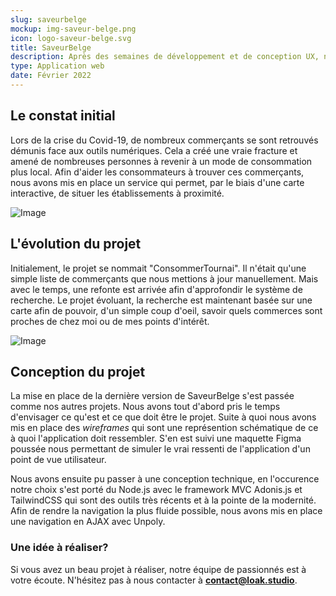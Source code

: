 ```yaml
---
slug: saveurbelge
mockup: img-saveur-belge.png
icon: logo-saveur-belge.svg
title: SaveurBelge
description: Après des semaines de développement et de conception UX, nous avons développé notre service SaveurBelge ! L'initiative citoyenne visant à mettre en avant les petits producteurs locaux près de chez vous !
type: Application web
date: Février 2022
---
```


## Le constat initial

Lors de la crise du Covid-19, de nombreux commerçants se sont retrouvés démunis face aux outils numériques. Cela a créé une vraie fracture et amené de nombreuses personnes à revenir à un mode de consommation plus local. Afin d'aider les consommateurs à trouver ces commerçants, nous avons mis en place un service qui permet, par le biais d'une carte interactive, de situer les établissements à proximité. 

![Image](/portfolio/saveurbelge/les-commerces-locaux.png)

## L'évolution du projet

Initialement, le projet se nommait "ConsommerTournai". Il n'était qu'une simple liste de commerçants que nous mettions à jour manuellement. Mais avec le temps, une refonte est arrivée afin d'approfondir le système de recherche. Le projet évoluant, la recherche est maintenant basée sur une carte afin de pouvoir, d'un simple coup d'oeil, savoir quels commerces sont proches de chez moi ou de mes points d'intérêt. 

![Image](/portfolio/saveurbelge/saveur-belge-mobile.png)

## Conception du projet

La mise en place de la dernière version de SaveurBelge s'est passée comme nos autres projets. Nous avons tout d'abord pris le temps d'envisager ce qu'est et ce que doit être le projet. Suite à quoi nous avons mis en place des *wireframes* qui sont une représention schématique de ce à quoi l'application doit ressembler. S'en est suivi une maquette Figma poussée nous permettant de simuler le vrai ressenti de l'application d'un point de vue utilisateur.

Nous avons ensuite pu passer à une conception technique, en l'occurence notre choix s'est porté du Node.js avec le framework MVC Adonis.js et TailwindCSS qui sont des outils très récents et à la pointe de la modernité. Afin de rendre la navigation la plus fluide possible, nous avons mis en place une navigation en AJAX avec Unpoly. 

### Une idée à réaliser?

Si vous avez un beau projet à réaliser, notre équipe de passionnés est à votre écoute. N'hésitez pas à nous contacter à **[contact@loak.studio](mailto:contact@loak.studio)**.